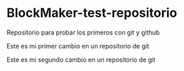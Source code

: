 # BlockMaker-test-repositorio
Repositorio para probar los primeros con git y github

Este es mi primer cambio en un repositorio de git

Este es mi segundo cambio en un repositorio de git

